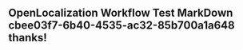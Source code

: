 <properties
ms.topic="hero-topic"
ms.test1="hero-topic"
ms.test2="test"/>

## OpenLocalization Workflow Test MarkDown cbee03f7-6b40-4535-ac32-85b700a1a648 thanks!
